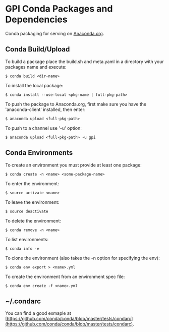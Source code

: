 # GPI Conda Packages and Dependencies
Conda packaging for serving on [Anaconda.org](http://Anaconda.org).

## Conda Build/Upload

To build a package place the build.sh and meta.yaml in a directory with your
packages name and execute:

    $ conda build <dir-name>

To install the local package:
    
    $ conda install --use-local <pkg-name | full-pkg-path> 

To push the package to Anaconda.org, first make sure you have the
'anaconda-client' installed, then enter:

    $ anaconda upload <full-pkg-path> 

To push to a channel use '-u' option:

    $ anaconda upload <full-pkg-path> -u gpi

## Conda Environments

To create an environment you must provide at least one package:

    $ conda create -n <name> <some-package-name>

To enter the environment:

    $ source activate <name>

To leave the environment:

    $ source deactivate

To delete the environment:

    $ conda remove -n <name>

To list environments:

    $ conda info -e

To clone the environment (also takes the -n option for specifying the env):

    $ conda env export > <name>.yml

To create the environment from an environment spec file:

    $ conda env create -f <name>.yml

## ~/.condarc
You can find a good exmaple at [https://github.com/conda/conda/blob/master/tests/condarc](https://github.com/conda/conda/blob/master/tests/condarc).

